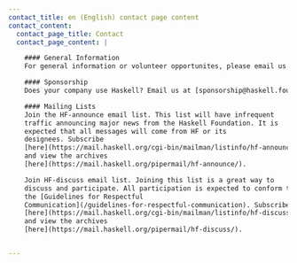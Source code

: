 ```yaml
---
contact_title: en (English) contact page content
contact_content:
  contact_page_title: Contact
  contact_page_content: |

    #### General Information
    For general information or volunteer opportunites, please email us at [contact@haskell.foundation](mailto:contact@haskell.foundation).

    #### Sponsorship
    Does your company use Haskell? Email us at [sponsorship@haskell.foundation](mailto:sponsorship@haskell.foundation) to join the conversation with other enterprise users of Haskell.

    #### Mailing Lists
    Join the HF-announce email list. This list will have infrequent
    traffic announcing major news from the Haskell Foundation. It is
    expected that all messages will come from HF or its
    designees. Subscribe
    [here](https://mail.haskell.org/cgi-bin/mailman/listinfo/hf-announce)
    and view the archives
    [here](https://mail.haskell.org/pipermail/hf-announce/).

    Join HF-discuss email list. Joining this list is a great way to
    discuss and participate. All participation is expected to conform to
    the [Guidelines for Respectful
    Communication](/guidelines-for-respectful-communication). Subscribe:
    [here](https://mail.haskell.org/cgi-bin/mailman/listinfo/hf-discuss)
    and view the archives
    [here](https://mail.haskell.org/pipermail/hf-discuss/).


---
```

